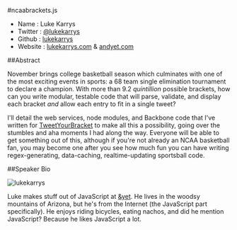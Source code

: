 #ncaabrackets.js

* Name      : Luke Karrys
* Twitter   : [@lukekarrys][]
* Github    : [lukekarrys][]
* Website   : [lukekarrys.com][] & [andyet.com][]

##Abstract

November brings college basketball season which culminates with one of the most
exciting events in sports: a 68 team single elimination tournament to declare
a champion. With more than 9.2 *quintillion* possible brackets, how can you write
modular, testable code that will parse, validate, and display each bracket
*and* allow each entry to fit in a single tweet?

I'll detail the web services, node modules, and Backbone code that I've written
for [TweetYourBracket][] to make all this a possibility, going over the stumbles
and aha moments I had along the way. Everyone will be able to get something out
of this, although if you're not already an NCAA basketball fan, you may become one
after you see how much fun you can have writing regex-generating, data-caching,
realtime-updating sportsball code.

##Speaker Bio

![lukekarrys](https://raw.github.com/cascadiajs/2013.cascadiajs.com/master/images/lukekarrys.png)

Luke makes stuff out of JavaScript at [&yet](http://andyet.com). He lives in
the woodsy mountains of Arizona, but he's from the Internet (the JavaScript
part specifically). He enjoys riding bicycles, eating nachos, and did he
mention JavaScript? Because he likes JavaScript a lot.

[@lukekarrys]:https://twitter.com/lukekarrys
[lukekarrys]:https://github.com/lukekarrys
[lukekarrys.com]:http://lukekarrys.com
[andyet.com]:http://andyet.com/team/luke
[TweetYourBracket]:https://github.com/tweetyourbracket
